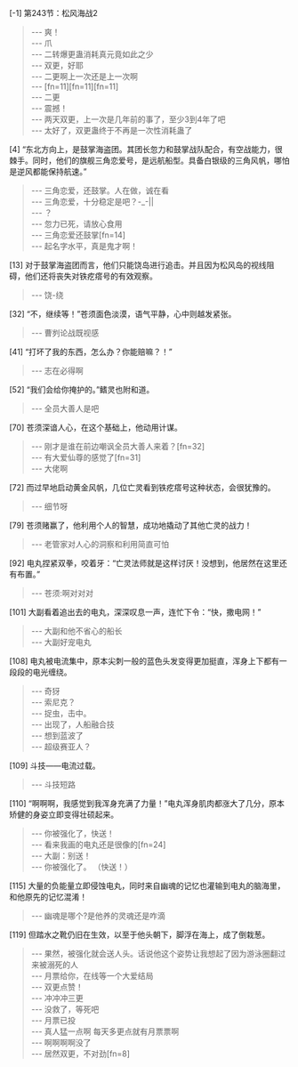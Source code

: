 
[-1] 第243节：松风海战2
>--- 爽！<br>
>--- 爪<br>
>--- 二转爆更蛊消耗真元竟如此之少<br>
>--- 双更，好耶<br>
>--- 二更啊上一次还是上一次啊<br>
>--- [fn=11][fn=11][fn=11]<br>
>--- 二更<br>
>--- 震撼！<br>
>--- 两天双更，上一次是几年前的事了，至少3到4年了吧<br>
>--- 太好了，双更蛊终于不再是一次性消耗蛊了<br>

[4] “东北方向上，是鼓掌海盗团。其团长忽力和鼓掌战队配合，有空战能力，很棘手。同时，他们的旗舰三角恋爱号，是远航船型。具备白银级的三角风帆，哪怕是逆风都能保持航速。”
>--- 三角恋爱，还鼓掌。人在做，诚在看<br>
>--- 三角恋爱，十分稳定是吧？-_-||<br>
>--- ？<br>
>--- 忽力已死，请放心食用<br>
>--- 三角恋爱还鼓掌[fn=14]<br>
>--- 起名字水平，真是鬼才啊！<br>

[13] 对于鼓掌海盗团而言，他们只能饶岛进行追击。并且因为松风岛的视线阻碍，他们还将丧失对铁疙瘩号的有效观察。
>--- 饶-绕<br>

[32] “不，继续等！”苍须面色淡漠，语气平静，心中则越发紧张。
>--- 曹刿论战既视感<br>

[41] “打坏了我的东西，怎么办？你能赔嘛？！”
>--- 志在必得啊<br>

[52] “我们会给你掩护的。”鳍灵也附和道。
>--- 全员大善人是吧<br>

[70] 苍须深谙人心，在这个基础上，他动用计谋。
>--- 刚才是谁在前边嘲讽全员大善人来着？[fn=32]<br>
>--- 有大爱仙尊的感觉了[fn=31]<br>
>--- 大佬啊<br>

[72] 而过早地启动黄金风帆，几位亡灵看到铁疙瘩号这种状态，会很犹豫的。
>--- 细节呀<br>

[79] 苍须赌赢了，他利用个人的智慧，成功地撬动了其他亡灵的战力！
>--- 老管家对人心的洞察和利用简直可怕<br>

[92] 电丸捏紧双拳，咬着牙：“亡灵法师就是这样讨厌！没想到，他居然在这里还有布置。”
>--- 苍须:啊对对对<br>

[101] 大副看着追出去的电丸，深深叹息一声，连忙下令：“快，撒电网！”
>--- 大副和他不省心的船长<br>
>--- 大副好宠电丸<br>

[108] 电丸被电流集中，原本尖刺一般的蓝色头发变得更加挺直，浑身上下都有一段段的电光缠绕。
>--- 奇犽<br>
>--- 索尼克？<br>
>--- 捉虫，击中。<br>
>--- 出现了，人船融合技<br>
>--- 想到蓝波了<br>
>--- 超级赛亚人？<br>

[109] 斗技——电流过载。
>--- 斗技短路<br>

[110] “啊啊啊，我感觉到我浑身充满了力量！”电丸浑身肌肉都涨大了几分，原本矫健的身姿立即变得壮硕起来。
>--- 你被强化了，快送！<br>
>--- 看来我画的电丸还是很像的[fn=24]<br>
>--- 大副：别送！<br>
>--- 你被强化了。
（快送！）<br>

[115] 大量的负能量立即侵蚀电丸，同时来自幽魂的记忆也灌输到电丸的脑海里，和他原先的记忆混淆！
>--- 幽魂是哪个?是他养的灵魂还是咋滴<br>

[119] 但踏水之靴仍旧在生效，以至于他头朝下，脚浮在海上，成了倒栽葱。
>--- 果然，被强化就会送人头。话说他这个姿势让我想起了因为游泳圈翻过来被溺死的人<br>
>--- 月票给你，在线等一个大爱结局<br>
>--- 双更点赞！<br>
>--- 冲冲冲三更<br>
>--- 没救了，等死吧<br>
>--- 月票已投<br>
>--- 真人猛一点啊 每天多更点就有月票票啊<br>
>--- 啊啊啊啊没了<br>
>--- 居然双更，不对劲[fn=8]<br>
